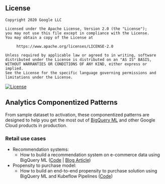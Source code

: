 ## License
```
Copyright 2020 Google LLC

Licensed under the Apache License, Version 2.0 (the "License");
you may not use this file except in compliance with the License.
You may obtain a copy of the License at

     https://www.apache.org/licenses/LICENSE-2.0

Unless required by applicable law or agreed to in writing, software
distributed under the License is distributed on an "AS IS" BASIS,
WITHOUT WARRANTIES OR CONDITIONS OF ANY KIND, either express or implied.
See the License for the specific language governing permissions and
limitations under the License.
```
[![License](https://img.shields.io/badge/License-Apache%202.0-blue.svg)](LICENSE)

## Analytics Componentized Patterns

From sample dataset to activation, these componentized patterns are designed to help you get the most out of [BigQuery ML](https://cloud.google.com/bigquery-ml/docs) and other Google Cloud products in production.

### Retail use cases
* Recommendation systems:
  * How to build a recommendation system on e-commerce data using BigQuery ML ([Code](retail/recommendation-system/bq/README.md) | [Blog Article](https://medium.com/google-cloud/how-to-build-a-recommendation-system-on-e-commerce-data-using-bigquery-ml-df9af2b8c110))
* Propensity to purchase model:
  * How to build an end-to-end propensity to purchase solution using BigQuery ML and Kubeflow Pipelines ([Code](retail/propensity-model/bq/README.md))